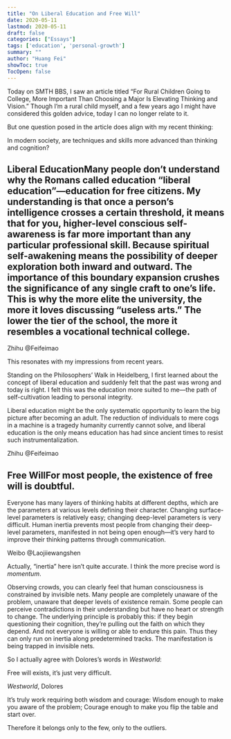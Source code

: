 ```yaml
---
title: "On Liberal Education and Free Will"
date: 2020-05-11
lastmod: 2020-05-11
draft: false
categories: ["Essays"]
tags: ['education', 'personal-growth']
summary: ""
author: "Huang Fei"
showToc: true
TocOpen: false
---
```


Today on SMTH BBS, I saw an article titled “For Rural Children Going to College, More Important Than Choosing a Major Is Elevating Thinking and Vision.” Though I’m a rural child myself, and a few years ago I might have considered this golden advice, today I can no longer relate to it.

But one question posed in the article does align with my recent thinking:

In modern society, are techniques and skills more advanced than thinking and cognition?

## **Liberal Education**Many people don’t understand why the Romans called education “liberal education”—education for free citizens. My understanding is that once a person’s intelligence crosses a certain threshold, it means that for you, higher-level conscious self-awareness is far more important than any particular professional skill. Because spiritual self-awakening means the possibility of deeper exploration both inward and outward. The importance of this boundary expansion crushes the significance of any single craft to one’s life. This is why the more elite the university, the more it loves discussing “useless arts.” The lower the tier of the school, the more it resembles a vocational technical college.

Zhihu @Feifeimao

This resonates with my impressions from recent years.

Standing on the Philosophers’ Walk in Heidelberg, I first learned about the concept of liberal education and suddenly felt that the past was wrong and today is right. I felt this was the education more suited to me—the path of self-cultivation leading to personal integrity.

Liberal education might be the only systematic opportunity to learn the big picture after becoming an adult. The reduction of individuals to mere cogs in a machine is a tragedy humanity currently cannot solve, and liberal education is the only means education has had since ancient times to resist such instrumentalization.

Zhihu @Feifeimao

## **Free Will**For most people, the existence of free will is doubtful.

Everyone has many layers of thinking habits at different depths, which are the parameters at various levels defining their character. Changing surface-level parameters is relatively easy; changing deep-level parameters is very difficult. Human inertia prevents most people from changing their deep-level parameters, manifested in not being open enough—it’s very hard to improve their thinking patterns through communication.

Weibo @Laojiiewangshen

Actually, “inertia” here isn’t quite accurate. I think the more precise word is *momentum*.

Observing crowds, you can clearly feel that human consciousness is constrained by invisible nets. Many people are completely unaware of the problem, unaware that deeper levels of existence remain. Some people can perceive contradictions in their understanding but have no heart or strength to change. The underlying principle is probably this: if they begin questioning their cognition, they’re pulling out the faith on which they depend. And not everyone is willing or able to endure this pain. Thus they can only run on inertia along predetermined tracks. The manifestation is being trapped in invisible nets.

So I actually agree with Dolores’s words in *Westworld*:

Free will exists, it’s just very difficult.

*Westworld*, Dolores

It’s truly work requiring both wisdom and courage: Wisdom enough to make you aware of the problem; Courage enough to make you flip the table and start over.

Therefore it belongs only to the few, only to the outliers.

